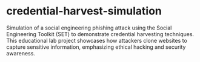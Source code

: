# credential-harvest-simulation
Simulation of a social engineering phishing attack using the Social Engineering Toolkit (SET) to demonstrate credential harvesting techniques. This educational lab project showcases how attackers clone websites to capture sensitive information, emphasizing ethical hacking and security awareness.
